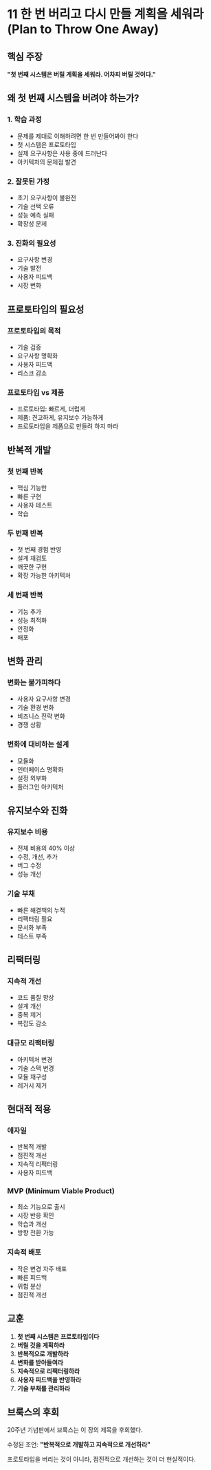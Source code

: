 # 11 한 번 버리고 다시 만들 계획을 세워라 (Plan to Throw One Away)

## 핵심 주장

**"첫 번째 시스템은 버릴 계획을 세워라. 어차피 버릴 것이다."**

## 왜 첫 번째 시스템을 버려야 하는가?

### 1. 학습 과정

- 문제를 제대로 이해하려면 한 번 만들어봐야 한다
- 첫 시스템은 프로토타입
- 실제 요구사항은 사용 중에 드러난다
- 아키텍처의 문제점 발견

### 2. 잘못된 가정

- 초기 요구사항이 불완전
- 기술 선택 오류
- 성능 예측 실패
- 확장성 문제

### 3. 진화의 필요성

- 요구사항 변경
- 기술 발전
- 사용자 피드백
- 시장 변화

## 프로토타입의 필요성

### 프로토타입의 목적

- 기술 검증
- 요구사항 명확화
- 사용자 피드백
- 리스크 감소

### 프로토타입 vs 제품

- 프로토타입: 빠르게, 더럽게
- 제품: 견고하게, 유지보수 가능하게
- 프로토타입을 제품으로 만들려 하지 마라

## 반복적 개발

### 첫 번째 반복

- 핵심 기능만
- 빠른 구현
- 사용자 테스트
- 학습

### 두 번째 반복

- 첫 번째 경험 반영
- 설계 재검토
- 깨끗한 구현
- 확장 가능한 아키텍처

### 세 번째 반복

- 기능 추가
- 성능 최적화
- 안정화
- 배포

## 변화 관리

### 변화는 불가피하다

- 사용자 요구사항 변경
- 기술 환경 변화
- 비즈니스 전략 변화
- 경쟁 상황

### 변화에 대비하는 설계

- 모듈화
- 인터페이스 명확화
- 설정 외부화
- 플러그인 아키텍처

## 유지보수와 진화

### 유지보수 비용

- 전체 비용의 40% 이상
- 수정, 개선, 추가
- 버그 수정
- 성능 개선

### 기술 부채

- 빠른 해결책의 누적
- 리팩터링 필요
- 문서화 부족
- 테스트 부족

## 리팩터링

### 지속적 개선

- 코드 품질 향상
- 설계 개선
- 중복 제거
- 복잡도 감소

### 대규모 리팩터링

- 아키텍처 변경
- 기술 스택 변경
- 모듈 재구성
- 레거시 제거

## 현대적 적용

### 애자일

- 반복적 개발
- 점진적 개선
- 지속적 리팩터링
- 사용자 피드백

### MVP (Minimum Viable Product)

- 최소 기능으로 출시
- 시장 반응 확인
- 학습과 개선
- 방향 전환 가능

### 지속적 배포

- 작은 변경 자주 배포
- 빠른 피드백
- 위험 분산
- 점진적 개선

## 교훈

1. **첫 번째 시스템은 프로토타입이다**
2. **버릴 것을 계획하라**
3. **반복적으로 개발하라**
4. **변화를 받아들여라**
5. **지속적으로 리팩터링하라**
6. **사용자 피드백을 반영하라**
7. **기술 부채를 관리하라**

## 브룩스의 후회

20주년 기념판에서 브룩스는 이 장의 제목을 후회했다.

수정된 조언: **"반복적으로 개발하고 지속적으로 개선하라"**

프로토타입을 버리는 것이 아니라, 점진적으로 개선하는 것이 더 현실적이다.
